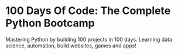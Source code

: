 # 100 Days Of Code: The Complete Python Bootcamp

Mastering Python by building 100 projects in 100 days. Learning data science, automation, build websites, games and apps!
